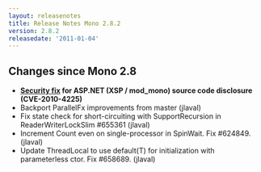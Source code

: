 ```yaml
---
layout: releasenotes
title: Release Notes Mono 2.8.2
version: 2.8.2
releasedate: '2011-01-04'
---
```


## Changes since Mono 2.8

-   **[Security fix](/docs/about-mono/vulnerabilities/#xspmod_mono-source-code-disclosure) for ASP.NET (XSP / mod_mono) source code disclosure (CVE-2010-4225)**
-   Backport ParallelFx improvements from master (jlaval)
-   Fix state check for short-circuiting with SupportRecursion in ReaderWriterLockSlim #655361 (jlaval)
-   Increment Count even on single-processor in SpinWait. Fix #624849. (jlaval)
-   Update ThreadLocal to use default(T) for initialization with parameterless ctor. Fix #658689. (jlaval)
